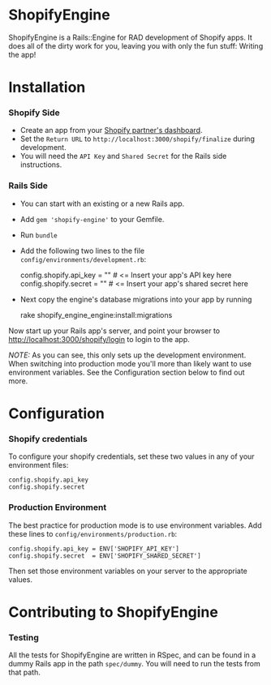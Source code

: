 ShopifyEngine
=============

ShopifyEngine is a Rails::Engine for RAD development of Shopify apps. It does
all of the dirty work for you, leaving you with only the fun stuff: Writing the
app!


Installation
============

### Shopify Side

* Create an app from your [Shopify partner's dashboard](https://app.shopify.com/services/partners).
* Set the `Return URL` to `http://localhost:3000/shopify/finalize` during development.
* You will need the `API Key` and `Shared Secret` for the Rails side instructions.


### Rails Side

* You can start with an existing or a new Rails app.
* Add `gem 'shopify-engine'` to your Gemfile.
* Run `bundle`
* Add the following two lines to the file `config/environments/development.rb`:

    config.shopify.api_key = "" # <= Insert your app's API key here
    config.shopify.secret  = "" # <= Insert your app's shared secret here

* Next copy the engine's database migrations into your app by running

    rake shopify_engine_engine:install:migrations


Now start up your Rails app's server, and point your browser to
[http://localhost:3000/shopify/login](http://localhost:3000/shopify/login) to
login to the app.

*NOTE:* As you can see, this only sets up the development environment. When
switching into production mode you'll more than likely want to use environment
variables. See the Configuration section below to find out more.


Configuration
=============

### Shopify credentials

To configure your shopify credentials, set these two values in any of your
environment files:

    config.shopify.api_key
    config.shopify.secret

### Production Environment

The best practice for production mode is to use environment variables. Add these
lines to `config/environments/production.rb`:

    config.shopify.api_key = ENV['SHOPIFY_API_KEY']
    config.shopify.secret  = ENV['SHOPIFY_SHARED_SECRET']

Then set those environment variables on your server to the appropriate values.


Contributing to ShopifyEngine
=============================


### Testing

All the tests for ShopifyEngine are written in RSpec, and can be found in a
dummy Rails app in the path `spec/dummy`. You will need to run the tests from
that path.

